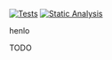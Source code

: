 [![Tests](https://github.com/alex-tdrn/clayknot/actions/workflows/tests.yml/badge.svg)](https://github.com/alex-tdrn/clayknot/actions/workflows/tests.yml)
[![Static Analysis](https://github.com/alex-tdrn/clayknot/actions/workflows/static_analysis.yml/badge.svg)](https://github.com/alex-tdrn/clayknot/actions/workflows/static_analysis.yml)

henlo

TODO